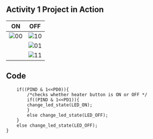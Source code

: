 ## Activity 1 Project in Action
| ON   |  OFF|
|-------|------|
|   ![00](https://user-images.githubusercontent.com/80444408/116185225-cfbccd00-a73e-11eb-9faa-8ee1d558cbbb.PNG)|   ![10](https://user-images.githubusercontent.com/80444408/116185276-e3683380-a73e-11eb-971e-5ab87e79d2ff.PNG) |
|       |   ![01](https://user-images.githubusercontent.com/80444408/116185328-ff6bd500-a73e-11eb-9b85-6e96b2a5bc73.PNG)|
|  |![11](https://user-images.githubusercontent.com/80444408/116185379-1c080d00-a73f-11eb-8dcc-f33484bee799.PNG)|


## Code

		if((PIND & 1<<PD0)){
		    /*checks whether heater button is ON or OFF */
		    if((PIND & 1<<PD1)){
			change_led_state(LED_ON);
		    }
		    else change_led_state(LED_OFF);
		}
		else change_led_state(LED_OFF);
	}
